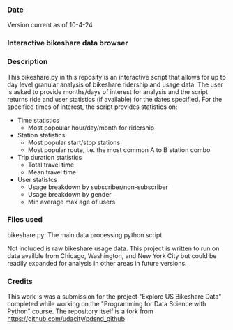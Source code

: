 ### Date
Version current as of 10-4-24

### Interactive bikeshare data browser

### Description
This bikeshare.py in this reposity is an interactive script that allows for up to day level granular analysis of bikeshare ridership and usage data. The user is asked to provide months/days of interest for analysis and the script returns ride and user statistics (if available) for the dates specified. For the specified times of interest, the script provides statistics on:
- Time statistics
    * Most popoular hour/day/month for ridership
- Station statistics
    * Most popular start/stop stations
    * Most popular route, i.e. the most common A to B station combo
- Trip duration statistics
    * Total travel time
    * Mean travel time
- User statistcs
    * Usage breakdown by subscriber/non-subscriber
    * Usage breakdown by gender
    * Min average max age of users


### Files used
bikeshare.py: The main data processing python script

Not included is raw bikeshare usage data. This project is written to run on data availble from Chicago, Washington, and New York City but could be readily expanded for analysis in other areas in future versions.

### Credits
This work is was a submission for the project "Explore US Bikeshare Data" completed while working on the "Programming for Data Science with Python" course. The repository itself is a fork from https://github.com/udacity/pdsnd_github

